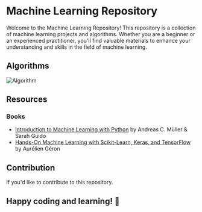 # Machine Learning Repository

Welcome to the Machine Learning Repository! This repository is a collection of machine learning projects and algorithms. Whether you are a beginner or an experienced practitioner, you'll find valuable materials to enhance your understanding and skills in the field of machine learning.

## Algorithms
![Algorithm](path/to/your/image.png)


## Resources

### Books
- [Introduction to Machine Learning with Python](https://www.oreilly.com/library/view/introduction-to-machine/9781449369880/) by Andreas C. Müller & Sarah Guido
- [Hands-On Machine Learning with Scikit-Learn, Keras, and TensorFlow](https://www.oreilly.com/library/view/hands-on-machine-learning/9781492032632/) by Aurélien Géron


## Contribution

If you'd like to contribute to this repository.


## Happy coding and learning! 🚀
